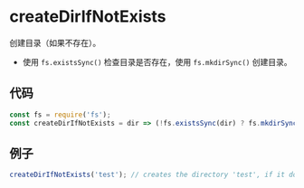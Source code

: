 # createDirIfNotExists

创建目录（如果不存在）。

- 使用 `fs.existsSync()` 检查目录是否存在，使用 `fs.mkdirSync()` 创建目录。

## 代码

```js
const fs = require('fs');
const createDirIfNotExists = dir => (!fs.existsSync(dir) ? fs.mkdirSync(dir) : undefined);
```

## 例子

```js
createDirIfNotExists('test'); // creates the directory 'test', if it doesn't exist
```
